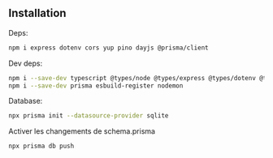 ## Installation

Deps:

```bash
npm i express dotenv cors yup pino dayjs @prisma/client
```

Dev deps:

```bash
npm i --save-dev typescript @types/node @types/express @types/dotenv @types/cors
npm i --save-dev prisma esbuild-register nodemon
```

Database:

```bash
npx prisma init --datasource-provider sqlite
```

Activer les changements de schema.prisma

```bash
npx prisma db push
```
